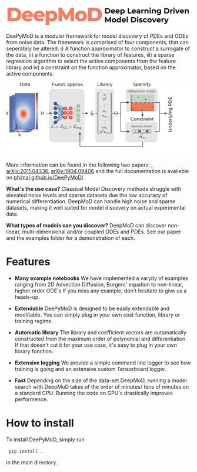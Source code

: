 ![Screenshot](docs/figures/DeepMoD_logo.png)

DeePyMoD is a modular framework for model discovery of PDEs and ODEs from noise data. The framework is comprised of four components, that can seperately be altered: i) A function approximator to construct a surrogate of the data, ii) a function to construct the library of features, iii) a sparse regression algorithm to select the active components from the feature library and iv) a constraint on the function approximator, based on the active components. 

![Screenshot](docs/figures/framework.png)

More information can be found in the following two papers: , [arXiv:2011.04336](https://arxiv.org/abs/2011.04336), [arXiv:1904.09406](http://arxiv.org/abs/1904.09406) and the full documentation is availeble on [phimal.github.io/DeePyMoD/](https://phimal.github.io/DeePyMoD/).

**What's the use case?** Classical Model Discovery methods struggle with elevated noise levels and sparse datasets due the low accuracy of numerical differentiation. DeepMoD can handle high noise and sparse datasets, making it well suited for model discovery on actual experimental data.

**What types of models can you discover?** DeepMoD can discover non-linear, multi-dimensional and/or coupled ODEs and PDEs. See our paper and the examples folder for a demonstration of each.

# Features

* **Many example notebooks** We have implemented a varyity of examples ranging from 2D Advection Diffusion, Burgers' equation to non-linear, higher order ODE's If you miss any example, don't hesitate to give us a heads-up.

* **Extendable** DeePyMoD is designed to be easily extendable and modifiable. You can simply plug in your own cost function, library or training regime.

* **Automatic library** The library and coefficient vectors are automatically constructed from the maximum order of polynomial and differentiation. If that doesn't cut it for your use case, it's easy to plug in your own library function.

* **Extensive logging** We provide a simple command line logger to see how training is going and an extensive custom Tensorboard logger.

* **Fast** Depending on the size of the data-set DeepMoD, running a model search with DeepMoD takes of the order of minutes/ tens of minutes on a standard CPU. Running the code on GPU's drastically improves performence. 

# How to install

To install DeePyMoD, simply run 

``` pip install .```

in the main directory. 